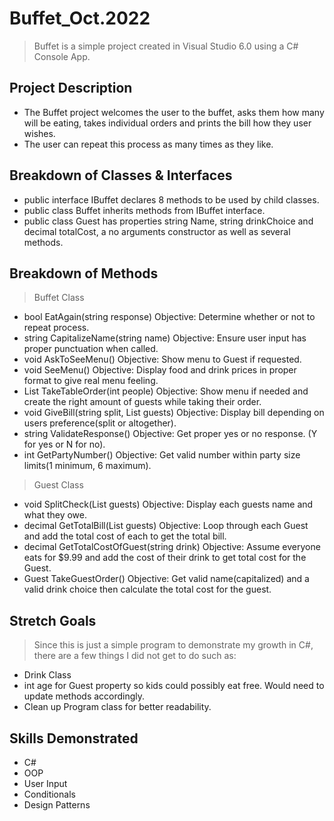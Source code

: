 # Buffet_Oct.2022
 > Buffet is a simple project created in Visual Studio 6.0 using a C# Console App.
 
 ## Project Description
 - The Buffet project welcomes the user to the buffet, asks them how many will be eating, takes individual orders and prints the bill how they user wishes.
 - The user can repeat this process as many times as they like.
 
 ## Breakdown of Classes & Interfaces
 - public interface IBuffet declares 8 methods to be used by child classes.
 - public class Buffet inherits methods from IBuffet interface.
 - public class Guest has properties string Name, string drinkChoice and decimal totalCost, a no arguments constructor as well as several methods.
 
 ## Breakdown of Methods
 > Buffet Class
 - bool EatAgain(string response)  Objective: Determine whether or not to repeat process.
 - string CapitalizeName(string name)  Objective: Ensure user input has proper punctuation when called.
 - void AskToSeeMenu()  Objective: Show menu to Guest if requested.
 - void SeeMenu()  Objective: Display food and drink prices in proper format to give real menu feeling.
 - List<Guest> TakeTableOrder(int people)  Objective: Show menu if needed and create the right amount of guests while taking their order.
 - void GiveBill(string split, List<Guest> guests) Objective: Display bill depending on users preference(split or altogether).
 - string ValidateResponse() Objective: Get proper yes or no response.  (Y for yes or N for no).
 - int GetPartyNumber() Objective: Get valid number within party size limits(1 minimum, 6 maximum).
 > Guest Class
 - void SplitCheck(List<Guest> guests) Objective: Display each guests name and what they owe.
 - decimal GetTotalBill(List<Guest> guests) Objective: Loop through each Guest and add the total cost of each to get the total bill.
 - decimal GetTotalCostOfGuest(string drink) Objective: Assume everyone eats for $9.99 and add the cost of their drink to get total cost for the Guest.
 - Guest TakeGuestOrder() Objective: Get valid name(capitalized) and a valid drink choice then calculate the total cost for the guest.
 
 ## Stretch Goals
 > Since this is just a simple program to demonstrate my growth in C#, there are a few things I did not get to do such as:
 - Drink Class 
 - int age for Guest property so kids could possibly eat free.  Would need to update methods accordingly.
 - Clean up Program class for better readability.
 
 ## Skills Demonstrated
 - C#
 - OOP
 - User Input
 - Conditionals
 - Design Patterns
